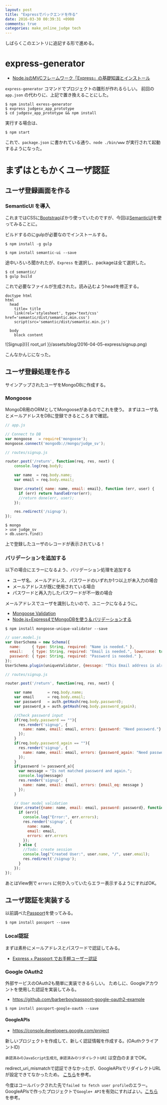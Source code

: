 ```yaml
---
layout: post
title: "Expressでバックエンドを作る"
date: 2016-03-30 00:39:31 +0900
comments: true
categories: make_online_judge tech
---
```


しばらくこのエントリに追記する形で進める。

# express-generator

+ [Node.jsのMVCフレームワーク「Express」の基礎知識とインストール](http://www.atmarkit.co.jp/ait/articles/1503/04/news047.html)

`express-generator` コマンドでプロジェクトの雛形が作れるらしい。
前回の `app.json` の代わりに、上記で置き換えることにした。

```
$ npm install exress-generator
$ express judgesv_app_prototype
$ cd judgesv_app_prototype && npm install
```

実行する場合は、

```
$ npm start
```

これで、`package.json` に書かれている通り、`node ./bin/www` が実行されて起動するようになった。

# まずはともかくユーザ認証
## ユーザ登録画面を作る

### SemanticUI を導入
これまではCSSに[Bootstrap](http://getbootstrap.com/)ばかり使っていたのですが、今回は[SemanticUI](http://semantic-ui.com/)を使ってみることに。

ビルドするのにgulpが必要なのでインストールする。
```
$ npm install -g gulp
```

```
$ npm install semantic-ui --save
```

途中いろいろ聞かれたが、`Express` を選択し、packageは全て選択した。

```
$ cd semantic/
$ gulp build
```

これで必要なファイルが生成された。読み込むようheadを修正する。

```
doctype html
html
  head
    title= title
    link(rel='stylesheet', type='text/css' href='semantic/dist/semantic.min.css')
    script(src='semantic/dist/semantic.min.js')

  body
    block content
```

![Signup]({{ root_url }}/assets/blog/2016-04-05-express/signup.png)

こんなかんじになった。

## ユーザ登録処理を作る
サインアップされたユーザをMongoDBに作成する。

### Mongoose
MongoDB用のORMとしてMongooseがあるのでこれを使う。
まずはユーザ名とメールアドレスをDBに登録できるところまで確認。

```js
// app.js

// Connect to DB
var mongoose   = require('mongoose');
mongoose.connect('mongodb://mongo/judge_sv');
```

```js
// routes/signup.js

router.post('/return', function(req, res, next) {
    console.log(req.body);

    var name  = req.body.name;
    var email = req.body.email;

    User.create({ name: name, email: email}, function (err, user) {
      if (err) return handleError(err);
      //return done(err, user);
    });

    res.redirect('/signup');
});
```


```
$ mongo
> use judge_sv
> db.users.find()
```

上で登録したユーザのレコードが表示されている！

### バリデーションを追加する

以下の場合にエラーになるよう、バリデーション処理を追加する

+ ユーザ名、メールアドレス、パスワードのいずれか1つ以上が未入力の場合
+ メールアドレスが既に使用されている場合
+ パスワードと再入力したパスワードが不一致の場合

メールアドレスでユーザを識別したいので、ユニークになるように。

+ [Mongoose Validation](http://mongoosejs.com/docs/validation.html)
+ [Node.js+Express4でMongoDBを使う＆バリデーションする](http://qiita.com/zaru/items/77eb53cf37c4ea842f32)

```
$ npm install mongoose-unique-validator --save
```

```js
// user.model.js
var UserSchema = new Schema({
  name:     { type: String, required: "Name is needed." },
  email:    { type: String, required: "Email is needed.", lowercase: true, unique: true },
  password: { type: String, required: "Password is needed." },
});
UserSchema.plugin(uniqueValidator, {message: "This Email address is already used."})
```

```js
// routes/signup.js

router.post('/return', function(req, res, next) {

    var name       = req.body.name;
    var email      = req.body.email;
    var password   = auth.getHash(req.body.password);
    var password_a = auth.getHash(req.body.password_again);

    //Check password input
    if(req.body.password == ""){
      res.render('signup', {
        name: name, email: email, errors: {password: "Need password."}
      });
    }
    if(req.body.password_again == ""){
      res.render('signup', {
        name: name, email: email, errors: {password_again: "Need password again." }
      });
    }
    if(password != password_a){
      var message = "Is not matched password and again.";
      console.log(message)
      res.render('signup', {
        name: name, email: email, errors: {email_eq: message }
      });
    }

    // User model validation
    User.create({name: name, email: email, password: password}, function (err, user) {
      if (err){
        console.log("Error:", err.errors);
        res.render('signup', {
          name: name,
          email: email,
          errors: err.errors
        });
      } else {
        //Todo: create session
        console.log("Created User:", user.name, "/", user.email);
        res.redirect('/signup');
      }
    });
});
```

あとはView側で `errors` に何か入っていたらエラー表示するようにすればOK。


## ユーザ認証を実装する
以前調べた[Passport](http://knimon-software.github.io/www.passportjs.org/)を使ってみる。

```
$ npm install passport --save
```

### Local認証
まずは素朴にメールアドレスとパスワードで認証してみる。

+ [Express + Passport でお手軽ユーザー認証](http://kikuchy.hatenablog.com/entry/2013/07/03/042221)



### Google OAuth2
外部サービスのOAuth2も簡単に実装できるらしい。
ためしに、Googleアカウントを使用した認証を実装してみる。

+ https://github.com/barberboy/passport-google-oauth2-example

```
$ npm install passport-google-oauth --save
```


#### GoogleAPIs
+ https://console.developers.google.com/project

新しいプロジェクトを作成して、新しく認証情報を作成する。(OAuthクライアントID)

`承認済みのJavaScript生成元`, `承認済みのリダイレクトURI` は空白のままでOK。

redirect_uri_mismatchで認証できなかったが、GoogleAPIsでリダイレクトURLが設定できてなかったため。 [こちら](http://perl.no-tubo.net/2013/09/27/netgoogleanalyticsoauth2-%E3%81%A7%E3%80%8C%E3%82%A8%E3%83%A9%E3%83%BCredirect_uri_mismatch%E3%80%8D%E3%81%A3%E3%81%A6%E8%A8%80%E3%82%8F%E3%82%8C%E3%81%A6refresh_access_token%E3%81%8C%E5%8F%96/)を参考。

今度はコールバックされた先で`failed to fetch user profile`のエラー。GoogleAPIsで作ったプロジェクトで`Google+ API`を有効にすればよい。[こちら](https://github.com/jaredhanson/passport-google-oauth/issues/46)を参考。
